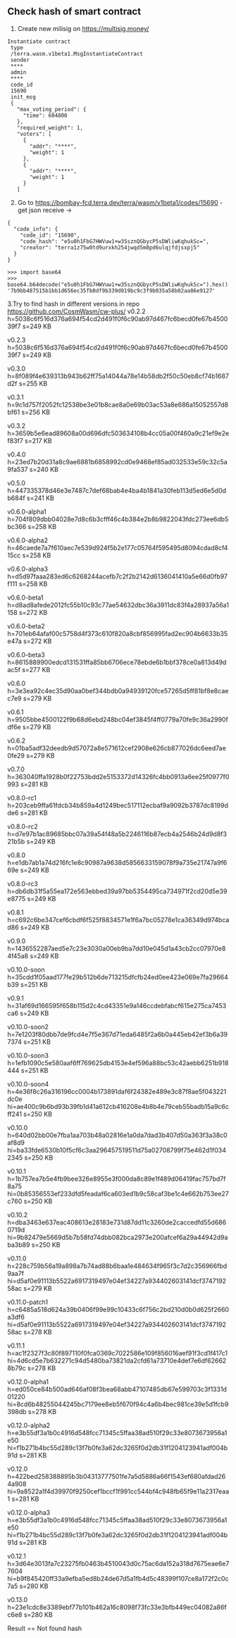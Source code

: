 ## Check hash of smart contract
1. Create new milisig on https://multisig.money/
```
Instantiate contract
 type
 /terra.wasm.v1beta1.MsgInstantiateContract
 sender
 ****
 admin
 ****
 code_id
 15690
 init_msg
 {
   "max_voting_period": {
     "time": 604800
   },
   "required_weight": 1,
   "voters": [
     {
       "addr": "****",
       "weight": 1
     },
     {
       "addr": "****",
       "weight": 1
     }
   ]
```
2. Go to https://bombay-fcd.terra.dev/terra/wasm/v1beta1/codes/15690 - get json 
receive -> 
```
{
  "code_info": {
    "code_id": "15690",
    "code_hash": "e5u0h1FbG7HWVuw1+w35sznQGbycP5sDWliwKqhukSc=",
    "creator": "terra1z75w0td9urxkh254jwqd5m8pd6ulqjfdjsxpj5"
  }
}
```

```
>>> import base64
>>> base64.b64decode("e5u0h1FbG7HWVuw1+w35sznQGbycP5sDWliwKqhukSc=").hex()
'7b9bb487515b1bb1d656ec35fb0df9b339d019bc9c3f9b035a58b02aa86e9127'
```

3.Try to find hash in different versions in repo https://github.com/CosmWasm/cw-plus/
v0.2.2
h=5038c6f516d376a694f54cd2d491f0f6c90ab97d467fc6becd0fe67b450039f7
s=249 KB

v0.2.3
h=5038c6f516d376a694f54cd2d491f0f6c90ab97d467fc6becd0fe67b450039f7
s=249 KB

v0.3.0
h=8f089f4e639313b943b62ff75a14044a78e14b58db2f50c50eb8cf74b1687d2f
s=255 KB

v0.3.1
h=9c1d757f2052fc12538be3e01b8cae8a0e69b03ac53a8e686a15052557d8bf61
s=256 KB

v0.3.2
h=3659b5e6ead89608a00d696dfc503634108b4cc05a00f460a9c21ef9e2ef83f7
s=217 KB

v0.4.0
h=23ed7b20d31a8c9ae6881b6858992cd0e9468ef85ad032533e59c32c5a9fa537
s=240 KB

v0.5.0
h=447335378d46e3e7487c7def68bab4e4ba4b1841a30feb113d5ed6e5d0db684f
s=241 KB

v0.6.0-alpha1
h=704f809dbb04028e7d8c6b3cfff46c4b384e2b8b9822043fdc273ee6db5bc366
s=258 KB

v0.6.0-alpha2
h=46caede7a7f610aec7e539d924f5b2e177c05764f595495d8094cdad8cf415cc
s=258 KB

v0.6.0-alpha3
h=d5d97faaa283ed6c6268244acefb7c2f2b2142d6136041410a5e66d0fb97f111
s=258 KB

v0.6.0-beta1
h=d8ad8afede2012fc55b10c93c77ae54632dbc36a3911dc83f4a28937a56a1158
s=272 KB

v0.6.0-beta2
h=701eb64afaf00c5758d4f373c610f820a8cbf856995fad2ec904b6633b35e47a
s=272 KB

v0.6.0-beta3
h=8615889900edcd131531ffa85bb6706ece78ebde6b1bbf378ce0a813d49dac5f
s=277 KB

v0.6.0
h=3e3ea92c4ec35d90aa0bef344bdb0a94939120fce57265d5ff81bf8e8caec7e9
s=279 KB

v0.6.1
h=9505bbe4500122f9b68d6ebd248bc04ef3845f4ff0779a70fe9c36a2990fdf6e
s=279 KB

v0.6.2
h=01ba5adf32deedb9d57072a8e571612cef2908e626cb877026dc6eed7ae0fe29
s=279 KB

v0.7.0
h=363040ffa1928b0f22753bdd2e5153372d14326fc4bb0913a6ee25f0977f0993
s=281 KB

v0.8.0-rc1
h=203ceb9ffa61fdcb34b859a4d1249bec517112ecbaf9a9092b3787dc8199dde6
s=281 KB

v0.8.0-rc2
h=d7e97b1ac89685bbc07a39a54f48a5b2246116b87ecb4a2546b24d9d8f321b5b
s=249 KB

v0.8.0
h=e1db7ab1a74d216fc1e8c90987a9638d5856633159078f9a735e21747a9f669e
s=249 KB

v0.8.0-rc3
h=db6db31f5a55ea172e563ebbed39a97bb5354495ca734971f2cd20d5e39e8775
s=249 KB

v0.8.1
h=c692c6be347cef6cbdf6f525f8834571e1f6a7bc05278e1ca36349d974bcad86
s=249 KB

v0.9.0
h=1436552287aed5e7c23e3030a00eb9ba7dd10e045d1a43cb2cc07970e84f45a8
s=249 KB

v0.10.0-soon
h=35cdd1f05aad177fe29b512b6de713215dfcfb24ed0ee423e069e7fa29664b39
s=251 KB

v0.9.1
h=31af69d166595f658b115d2c4cd43351e9a146ccdebfabcf615e275ca7453ca6
s=249 KB

v0.10.0-soon2
h=7e1203f80dbb7de9fcd4e7f5e367d71eda6485f2a6b0a445eb42ef3b6a397374
s=251 KB

v0.10.0-soon3
h=1efb1090c5e580aaf6ff769625db4153e4ef596a88bc53c42aebb6251b918444
s=251 KB

v0.10.0-soon4
h=4e36f8c26a316196cc0004b173891daf6f24382e489e3c87f8ae5f043221dc0e
hi=ae400c9b6bd93b39fb1d41a612cb416208e4b8b4e79ceb55badb15a9c6cff241
s=250 KB

v0.10.0
h=640d02bb00e7fba1aa703b48a02816e1a0da7dad3b407d50a363f3a38c0af8d9
hi=ba33fde6530b10f5cf6c3aa296457519511d75a02708799f75e462d1f0342345
s=250 KB

v0.10.1
h=1b757ea7b5e4fb9bee326e8955e3f000da8c89e1f489d06419fac757bd7f8a75
hi=0b85356553ef233dfd5feadaf6ca603ed1b9c58caf3be1c4e662b753ee27c760
s=250 KB

v0.10.2
h=dba3463e637eac408613e28183e731d87dd11c3260de2caccedfd55d6860719d
hi=9b82479e5669d5b7b58fd74dbb082bca2973e200afcef6a29a44942d9aba3b89
s=250 KB

v0.11.0
h=228c759b56a19a898a7b74ad88b6baa1e484634f965f3c7d2c356966fbd9aa7f
hi=d5af0e91113b5522a6917319497e04ef34227a934402603141dcf374719258ac
s=279 KB

v0.11.0-patch1
h=c6485a518d624a39b0406f99e99c10433c6f756c2bd210d0b0d625f2660a3df6
hi=d5af0e91113b5522a6917319497e04ef34227a934402603141dcf374719258ac
s=278 KB

v0.11.1
h=ac1f2327f3c80f897110f0fca0369c7022586e109f856016aef91f3cd1f417c1
hi=4d6cd5e7b632271c94d5480ba73821da2cfd61a73710e4def7e6df626628b79c
s=278 KB

v0.12.0-alpha1
h=ed050ce84b500ad646af08f3bea68abb47107485db67e599703c3f1331d01220
hi=8cd6b48255044245bc7179ee8eb5f670f94c4a6b4bec981ce39e5d1fcb9398db
s=278 KB

v0.12.0-alpha2
h=e3b55df3a1b0c4916d548fcc71345c5ffaa38ad510f29c33e8073673956a1e50
hi=f1b271b4bc55d289c13f7b0fe3a62dc3265f0d2db31f1204123941adf004b91d
s=281 KB

v0.12.0
h=422bed258388895b3b04313777501fe7a5d5886a66f1543ef680afdad264a908
hi=9a8522a1f4d39970f9250cef1bccf1f991cc544bf4c948fb65f9e11a2317eaa1
s=281 KB

v0.12.0-alpha3
h=e3b55df3a1b0c4916d548fcc71345c5ffaa38ad510f29c33e8073673956a1e50
hi=f1b271b4bc55d289c13f7b0fe3a62dc3265f0d2db31f1204123941adf004b91d
s=281 KB

v0.12.1
h=3d64e3013fa7c23275fb0463b4510043d0c75ac6da152a318d7675eae6e77604
hi=b9f845420ff33a9efba5ed8b24de67d5a1fb4d5c48399f107ce8a172f2c0c7a5
s=280 KB

v0.13.0
h=23e1cdc8e3389ebf77b101b462a16c8098f73fc33e3bfb449ec04082a86fc6e8
s=280 KB

Result == Not found hash
